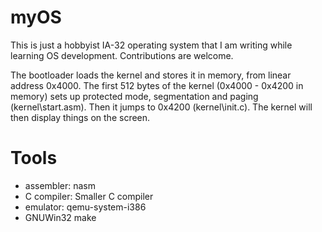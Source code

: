 # myOS
This is just a hobbyist IA-32 operating system that I am writing while learning OS development.
Contributions are welcome.

The bootloader loads the kernel and stores it in memory, from linear address 0x4000.
The first 512 bytes of the kernel (0x4000 - 0x4200 in memory) sets up protected mode, segmentation and paging (kernel\start.asm). Then it jumps to 0x4200 (kernel\init.c).
The kernel will then display things on the screen.

# Tools
- assembler: nasm
- C compiler: Smaller C compiler
- emulator: qemu-system-i386
- GNUWin32 make
